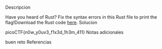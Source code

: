 Descripcion

Have you heard of Rust? Fix the syntax errors in this Rust file to print the flag!Download the Rust code [here](https://challenge-files.picoctf.net/c_verbal_sleep/dcdaf491b35c1d0f5075e9583edbbb7aaea1dffb6ad32bc000e4d87b5200ff7b/fixme3.tar.gz).
Solucion

picoCTF{n0w_y0uv3_f1x3d_1h3m_411}
Notas adicionales

buen reto
Referencias